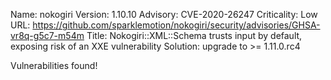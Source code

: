 Name: nokogiri
Version: 1.10.10
Advisory: CVE-2020-26247
Criticality: Low
URL: https://github.com/sparklemotion/nokogiri/security/advisories/GHSA-vr8q-g5c7-m54m
Title: Nokogiri::XML::Schema trusts input by default, exposing risk of an XXE vulnerability
Solution: upgrade to >= 1.11.0.rc4

Vulnerabilities found!
